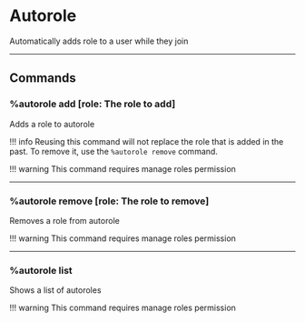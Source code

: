 # Autorole
Automatically adds role to a user while they join

---

## Commands

### %autorole add [role: The role to add]
Adds a role to autorole

!!! info
    Reusing this command will not replace the role that is added in the past. To remove it, use the `%autorole remove` command.

!!! warning
    This command requires manage roles permission

---

### %autorole remove [role: The role to remove]
Removes a role from autorole

!!! warning
    This command requires manage roles permission

---

### %autorole list
Shows a list of autoroles

!!! warning
    This command requires manage roles permission